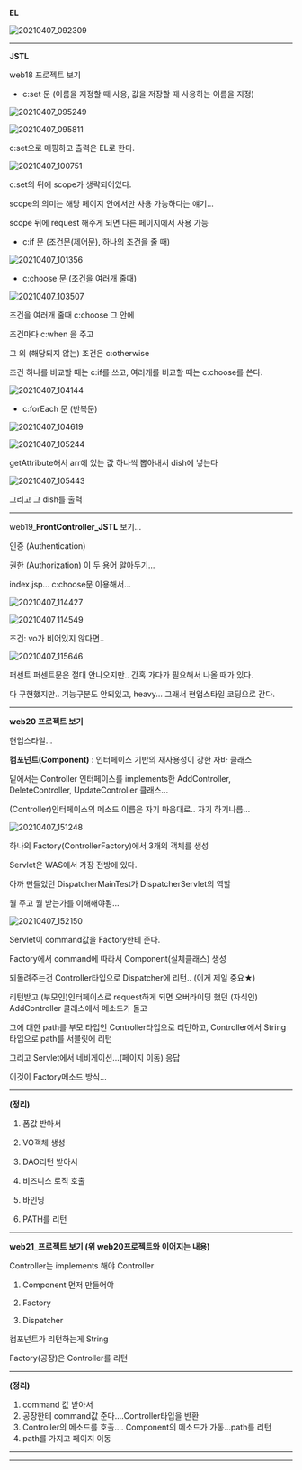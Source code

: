 **EL**

![20210407_092309](https://user-images.githubusercontent.com/78403443/113824805-2cba0880-97bb-11eb-820d-b9d4c8db6683.png)

---

**JSTL**

 web18 프로젝트 보기



- c:set 문 (이름을 지정할 때 사용, 값을 저장할 때 사용하는 이름을 지정)

![20210407_095249](https://user-images.githubusercontent.com/78403443/113824888-43f8f600-97bb-11eb-848b-cab971ef5708.png)

![20210407_095811](https://user-images.githubusercontent.com/78403443/113824924-4fe4b800-97bb-11eb-9539-d4c167aa4c19.png)

c:set으로 매핑하고 출력은 EL로 한다.

![20210407_100751](https://user-images.githubusercontent.com/78403443/113824961-5c691080-97bb-11eb-845e-b1709ce672fc.png)

c:set의 뒤에 scope가 생략되어있다. 

scope의 의미는 해당 페이지 안에서만 사용 가능하다는 얘기...

scope 뒤에 request 해주게 되면 다른 페이지에서 사용 가능



- c:if 문 (조건문(제어문), 하나의 조건을 줄 때)

![20210407_101356](https://user-images.githubusercontent.com/78403443/113825034-74d92b00-97bb-11eb-8d09-87765c7fc7e9.png)



- c:choose 문 (조건을 여러개 줄때)

![20210407_103507](https://user-images.githubusercontent.com/78403443/113825128-8f130900-97bb-11eb-989d-1bd40275c923.png)

조건을 여러개 줄때 c:choose 그 안에

조건마다 c:when 을 주고

그 외 (해당되지 않는) 조건은 c:otherwise



조건 하나를 비교할 때는 c:if를 쓰고, 여러개를 비교할 때는 c:choose를 쓴다.

![20210407_104144](https://user-images.githubusercontent.com/78403443/113825206-a3570600-97bb-11eb-9ced-2609d8e18d76.png)



- c:forEach 문 (반복문)

![20210407_104619](https://user-images.githubusercontent.com/78403443/113825276-be297a80-97bb-11eb-93ee-8763999cd2fd.png)



![20210407_105244](https://user-images.githubusercontent.com/78403443/113825316-caadd300-97bb-11eb-876b-f2599a72be97.png)

getAttribute해서 arr에 있는 값 하나씩 뽑아내서 dish에 넣는다



![20210407_105443](https://user-images.githubusercontent.com/78403443/113825392-dbf6df80-97bb-11eb-86f0-176a400aca0c.png)

그리고 그 dish를 출력

---

web19_**FrontController_JSTL** 보기...

인증 (Authentication)

권한 (Authorization) 이 두 용어 알아두기...



index.jsp... c:choose문 이용해서...

![20210407_114427](https://user-images.githubusercontent.com/78403443/113825485-fd57cb80-97bb-11eb-9d49-d0f7e1f38ee6.png)

![20210407_114549](https://user-images.githubusercontent.com/78403443/113825498-0183e900-97bc-11eb-9eab-a5006ebd559f.png)

조건: vo가 비어있지 않다면..



![20210407_115646](https://user-images.githubusercontent.com/78403443/113825599-24ae9880-97bc-11eb-93c2-7b93c4ea3f25.png)

퍼센트 퍼센트문은 절대 안나오지만.. 간혹 가다가 필요해서 나올 때가 있다.

다 구현했지만.. 기능구분도 안되있고, heavy... 그래서 현업스타일 코딩으로 간다.

---

**web20 프로젝트 보기**

현업스타일...



**컴포넌트(Component)** : 인터페이스 기반의 재사용성이 강한 자바 클래스

밑에서는 Controller 인터페이스를 implements한 AddController, DeleteController, UpdateController 클래스...



(Controller)인터페이스의 메소드 이름은 자기 마음대로.. 자기 하기나름...

![20210407_151248](https://user-images.githubusercontent.com/78403443/113825752-5293dd00-97bc-11eb-993e-a789d96c9239.png)

하나의 Factory(ControllerFactory)에서 3개의 객체를 생성

Servlet은 WAS에서 가장 전방에 있다. 

아까 만들었던 DispatcherMainTest가 DispatcherServlet의 역할



뭘 주고 뭘 받는가를 이해해야됨...

![20210407_152150](https://user-images.githubusercontent.com/78403443/113825824-66d7da00-97bc-11eb-8ae7-f0032ded2efd.png)

Servlet이 command값을 Factory한테 준다.

Factory에서 command에 따라서 Component(실체클래스) 생성

되돌려주는건 Controller타입으로 Dispatcher에 리턴.. (이게 제일 중요★)





리턴받고 (부모인)인터페이스로 request하게  되면 오버라이딩 했던 (자식인) AddController 클래스에서 메소드가 돌고

그에 대한 path를 부모 타입인 Controller타입으로 리턴하고, Controller에서 String 타입으로 path를 서블릿에 리턴





그리고 Servlet에서 네비게이션...(페이지 이동) 응답



이것이 Factory메소드 방식...

---

**(정리)**

1. 폼값 받아서

2. VO객체 생성

3. DAO리턴 받아서

4. 비즈니스 로직 호출

5. 바인딩

6. PATH를 리턴

---

**web21_프로젝트 보기 (위 web20프로젝트와 이어지는 내용)**

Controller는 implements 해야 Controller





1. Component 먼저 만들어야

2. Factory 

3. Dispatcher





컴포넌트가 리턴하는게 String

Factory(공장)은 Controller를 리턴

---

**(정리)**

1. command 값 받아서
2. 공장한테 command값 준다....Controller타입을 반환		
3. Controller의 메소드를 호출.... Component의 메소드가 가동...path를 리턴
4. path를 가지고 페이지 이동

---

---
